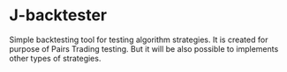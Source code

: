 J-backtester
============

Simple backtesting tool for testing algorithm strategies. It is created for purpose of Pairs Trading testing. But it will be also possible to implements other types of strategies.